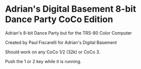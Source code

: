 # Adrian's Digital Basement 8-bit Dance Party CoCo Edition
Adrian's 8-bit Dance Party but for the TRS-80 Color Computer

Created by Paul Fiscarelli for Adrian's Digital Basement

Should work on any CoCo 1/2 (32k) or CoCo 3. 

Push the 1 or 2 key while it is running.
